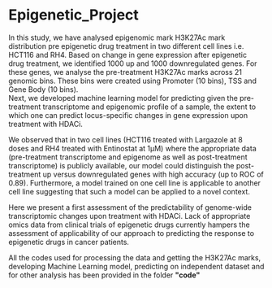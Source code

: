 # Epigenetic_Project

In this study, we have analysed epigenomic mark H3K27Ac mark distribution pre epigenetic drug treatment in two different cell lines i.e. HCT116 and RH4.
Based on change in gene expression after epigenetic drug treatment, we identified 1000 up and 1000 downregulated genes. For these genes, we analyse the pre-treatment H3K27Ac marks across 21 genomic bins. These bins were created using Promoter (10 bins), TSS and Gene Body (10 bins).
<br>Next, we developed machine learning model for predicting given the pre-treatment transcriptome and epigenomic profile of a sample, the extent to which one can predict locus-specific changes in gene expression upon treatment with HDACi.

We observed that in two cell lines (HCT116 treated with Largazole at 8 doses and RH4 treated with Entinostat at 1µM) where the appropriate data (pre-treatment transcriptome and epigenome as well as post-treatment transcriptome) is publicly available, our model could distinguish the post-treatment up versus downregulated genes with high accuracy (up to ROC of 0.89). Furthermore, a model trained on one cell line is applicable to another cell line suggesting that such a model can be applied to a novel context. 

Here we present a first assessment of the predictability of genome-wide transcriptomic changes upon treatment with HDACi. Lack of appropriate omics data from clinical trials of epigenetic drugs currently hampers the assessment of applicability of our approach to predicting the response to epigenetic drugs in cancer patients.

All the codes used for processing the data and getting the H3K27Ac marks, developing Machine Learning model, predicting on independent dataset and for other analysis has been provided in the folder **"code"**
